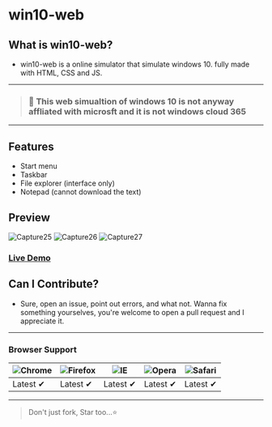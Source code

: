 # win10-web

## What is win10-web?
- win10-web is a online simulator that simulate windows 10. fully made with HTML, CSS and JS.
---
> ### 🛑 This web simualtion of windows 10 is not anyway affliated with microsft and it is not windows cloud 365
---
## Features
- Start menu
- Taskbar
- File explorer (interface only)
- Notepad (cannot download the text)

## Preview
![Capture25](https://user-images.githubusercontent.com/91379432/142756603-e8aa11d7-cd30-479f-959d-aa2e52b012ca.PNG)
![Capture26](https://user-images.githubusercontent.com/91379432/142756607-5c00d90a-50db-4b84-9f9d-d1e94ec11ba7.PNG)
![Capture27](https://user-images.githubusercontent.com/91379432/142756611-618366c5-2cfa-4ae9-b9df-9763f2e88193.PNG)

### [Live Demo](https://codepen.io/RedEdge967/full/PoKgzep)

## Can I Contribute?
- Sure, open an issue, point out errors, and what not. Wanna fix something yourselves, you're welcome to open a pull request and I appreciate it.
---
### Browser Support
![Chrome](https://raw.githubusercontent.com/alrra/browser-logos/master/src/chrome/chrome_48x48.png) | ![Firefox](https://raw.githubusercontent.com/alrra/browser-logos/master/src/firefox/firefox_48x48.png) | ![IE](https://raw.githubusercontent.com/alrra/browser-logos/master/src/edge/edge_48x48.png) | ![Opera](https://raw.githubusercontent.com/alrra/browser-logos/master/src/opera/opera_48x48.png) | ![Safari](https://raw.githubusercontent.com/alrra/browser-logos/master/src/safari/safari_48x48.png)
--- | --- | --- | --- | --- |
Latest ✔ | Latest ✔ | Latest ✔ | Latest ✔ | Latest ✔ |
---
> Don't just fork, Star too...⭐
